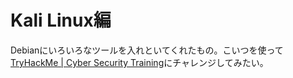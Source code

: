 # Kali Linux編

Debianにいろいろなツールを入れといてくれたもの。こいつを使って[TryHackMe | Cyber Security Training](https://tryhackme.com/)にチャレンジしてみたい。

